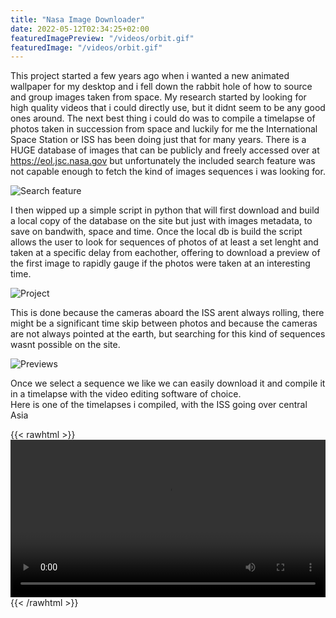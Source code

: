 ```yaml
---
title: "Nasa Image Downloader"
date: 2022-05-12T02:34:25+02:00
featuredImagePreview: "/videos/orbit.gif"
featuredImage: "/videos/orbit.gif"
---
```


This project started a few years ago when i wanted a new animated wallpaper for my desktop and i fell down the rabbit hole of how to source and group images taken from space.
My research started by looking for high quality videos that i could directly use, but it didnt seem to be any good ones around. The next best thing i could do was to compile a timelapse of photos taken in succession from space and luckily for me the International Space Station or ISS has been doing just that for many years.
There is a HUGE database of images that can be publicly and freely accessed over at https://eol.jsc.nasa.gov but unfortunately the included search feature was not capable enough to fetch the kind of images sequences i was looking for.

![Search feature](/images/nid-site.png)

I then wipped up a simple script in python that will first download and build a local copy of the database on the site but just with images metadata, to save on bandwith, space and time. Once the local db is build the script allows the user to look for sequences of photos of at least a set lenght and taken at a specific delay from eachother, offering to download a preview of the first image to rapidly gauge if the photos were taken at an interesting time.

![Project](/images/nid-proj.png)

This is done because the cameras aboard the ISS arent always rolling, there might be a significant time skip between photos and because the cameras are not always pointed at the earth, but searching for this kind of sequences wasnt possible on the site.

![Previews](/images/nid-previews.png)

Once we select a sequence we like we can easily download it and compile it in a timelapse with the video editing software of choice. \
Here is one of the timelapses i compiled, with the ISS going over central Asia

{{< rawhtml >}} 
    <video width=100% controls loop autoplay>
        <source src="/videos/orbit.mp4" type="video/webm">
        Your browser does not support the video tag. 
    </video>
{{< /rawhtml >}}